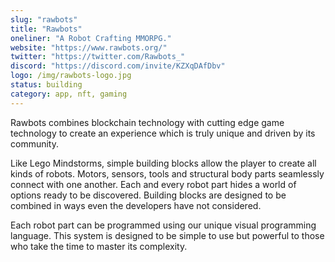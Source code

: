 ```yaml
---
slug: "rawbots"
title: "Rawbots"
oneliner: "A Robot Crafting MMORPG."
website: "https://www.rawbots.org/"
twitter: "https://twitter.com/Rawbots_"
discord: "https://discord.com/invite/KZXqDAfDbv"
logo: /img/rawbots-logo.jpg
status: building
category: app, nft, gaming
---
```


Rawbots combines blockchain technology with cutting edge game technology to create an experience which is truly unique and driven by its community.

Like Lego Mindstorms, simple building blocks allow the player to create all kinds of robots. Motors, sensors, tools and structural body parts seamlessly connect with one another. Each and every robot part hides a world of options ready to be discovered. Building blocks are designed to be combined in ways even the developers have not considered.

Each robot part can be programmed using our unique visual programming language. This system is designed to be simple to use but powerful to those who take the time to master its complexity.
